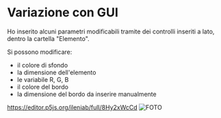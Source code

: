# Variazione con GUI

Ho inserito alcuni parametri modificabili tramite dei controlli inseriti a lato, dentro la cartella "Elemento".

Si possono modificare:
- il colore di sfondo
- la dimensione dell'elemento
- le variabile R, G, B
- il colore del bordo
- la dimensione del bordo da inserire manualmente


https://editor.p5js.org/ileniab/full/8Hy2xWcCd
![FOTO](https://github.com/ileniab/archive/blob/master/ileniab/10%20PRINT/Variazione/Variazione4_PIXEL_bricks_10PRINT_con_GUI/variazione-10PRINT-GUI.PNG)
